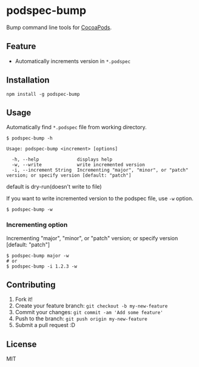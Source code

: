 # podspec-bump

Bump command line tools for [CocoaPods](http://cocoapods.org/ "CocoaPods").

## Feature

- Automatically increments version in `*.podspec`

## Installation

```
npm install -g podspec-bump
```

## Usage

Automatically find `*.podspec` file from working directory.

```
$ podspec-bump -h

Usage: podspec-bump <increment> [options]

  -h, --help              displays help
  -w, --write             write incremented version
  -i, --increment String  Incrementing "major", "minor", or "patch" version; or specify version [default: "patch"]
```

default is dry-run(doesn't write to file)

If you want to write incremented version to the podspec file, use `-w` option.

``` shell
$ podspec-bump -w
```

### Incrementing option

Incrementing "major", "minor", or "patch" version; or specify version [default: "patch"]

``` shell
$ podspec-bump major -w
# or
$ podspec-bump -i 1.2.3 -w
```

## Contributing

1. Fork it!
2. Create your feature branch: `git checkout -b my-new-feature`
3. Commit your changes: `git commit -am 'Add some feature'`
4. Push to the branch: `git push origin my-new-feature`
5. Submit a pull request :D

## License

MIT